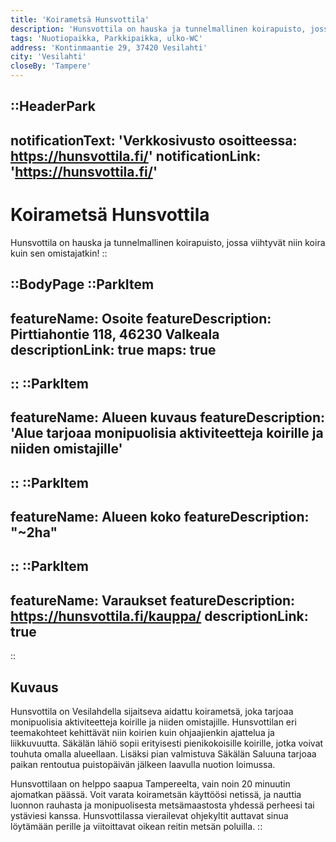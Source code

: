```yaml
---
title: 'Koirametsä Hunsvottila'
description: 'Hunsvottila on hauska ja tunnelmallinen koirapuisto, jossa viihtyvät niin koira kuin sen omistajatkin! Alue tarjoaa monipuolisia aktiviteetteja koirille ja niiden omistajille'
tags: 'Nuotiopaikka, Parkkipaikka, ulko-WC'
address: 'Kontinmaantie 29, 37420 Vesilahti'
city: 'Vesilahti'
closeBy: 'Tampere'
---
```


::HeaderPark
---
notificationText: 'Verkkosivusto osoitteessa: https://hunsvottila.fi/'
notificationLink: 'https://hunsvottila.fi/'
---
# Koirametsä Hunsvottila
Hunsvottila on hauska ja tunnelmallinen koirapuisto, jossa viihtyvät niin koira kuin sen omistajatkin! 
::

::BodyPage
::ParkItem
---
featureName: Osoite
featureDescription: Pirttiahontie 118, 46230 Valkeala
descriptionLink: true
maps: true
---
::
::ParkItem
---
featureName: Alueen kuvaus
featureDescription: 'Alue tarjoaa monipuolisia aktiviteetteja koirille ja niiden omistajille'
---
::
::ParkItem
---
featureName: Alueen koko
featureDescription: "~2ha"
---
::
::ParkItem
---
featureName: Varaukset
featureDescription: https://hunsvottila.fi/kauppa/
descriptionLink: true
---
::
## Kuvaus
Hunsvottila on Vesilahdella sijaitseva aidattu koirametsä, joka tarjoaa monipuolisia aktiviteetteja koirille ja niiden omistajille. Hunsvottilan eri teemakohteet kehittävät niin koirien kuin ohjaajienkin ajattelua ja liikkuvuutta. Säkälän lähiö sopii erityisesti pienikokoisille koirille, jotka voivat touhuta omalla alueellaan. Lisäksi pian valmistuva Säkälän Saluuna tarjoaa paikan rentoutua puistopäivän jälkeen laavulla nuotion loimussa.

Hunsvottilaan on helppo saapua Tampereelta, vain noin 20 minuutin ajomatkan päässä. Voit varata koirametsän käyttöösi netissä, ja nauttia luonnon rauhasta ja monipuolisesta metsämaastosta yhdessä perheesi tai ystäviesi kanssa. Hunsvottilassa vierailevat ohjekyltit auttavat sinua löytämään perille ja viitoittavat oikean reitin metsän poluilla.
::